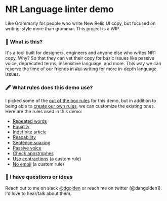 # NR Language linter demo

Like Grammarly for people who write New Relic UI copy, but focused on writing-style more than grammar. This project is a WIP.

### 🧐 What is this?

It's a tool built for designers, engineers and anyone else who writes NR1 copy. Why? So that they can vet their copy for basic issues like passive voice, deprecated terms, insensitive language, and more. This way we can reserve the time of our friends in [#ui-writing](https://newrelic.slack.com/archives/CE7FX92TF) for more in-depth language issues.

### 🖋️ What rules does this demo use?

I picked some of the [out of the box rules](https://unifiedjs.com/explore/keyword/retext-plugin/) for this demo, but in addition to being able to [create our own rules](https://unifiedjs.com/learn/guide/create-a-plugin/), we can customize the existing ones. Here are the rules used in this demo:

- [Repeated words](https://unifiedjs.com/explore/package/retext-repeated-words/)
- [Equality](https://unifiedjs.com/explore/package/retext-equality/)
- [Indefinite article](https://unifiedjs.com/explore/package/retext-indefinite-article/)
- [Readability](https://unifiedjs.com/explore/package/retext-readability/)
- [Sentence spacing](https://unifiedjs.com/explore/package/retext-sentence-spacing/)
- [Passive voice](https://unifiedjs.com/explore/package/retext-passive/)
- [Check apostrophes](https://unifiedjs.com/explore/package/retext-contractions/)
- [Use contractions](https://github.com/danielgolden/retext-use-contractions) (a custom rule)
- [No emoji](https://github.com/danielgolden/retext-no-emojis) (a custom rule)

### 💬 I have questions or ideas

Reach out to me on slack [@dgolden](https://newrelic.slack.com/archives/DJZP8JQ8M) or reach me on twitter (@dangolden1). I'd love to hear/talk about them.
